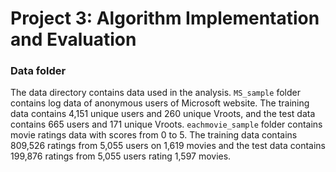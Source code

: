 # Project 3: Algorithm Implementation and Evaluation

### Data folder

The data directory contains data used in the analysis. `MS_sample` folder contains log data of anonymous users of Microsoft website. The training data contains 4,151 unique users and 260 unique Vroots, and the test data contains 665 users and 171 unique Vroots. `eachmovie_sample` folder contains movie ratings data with scores from 0 to 5. The training data contains 809,526 ratings from 5,055 users on 1,619 movies and the test data contains 199,876 ratings from 5,055 users rating 1,597 movies.
